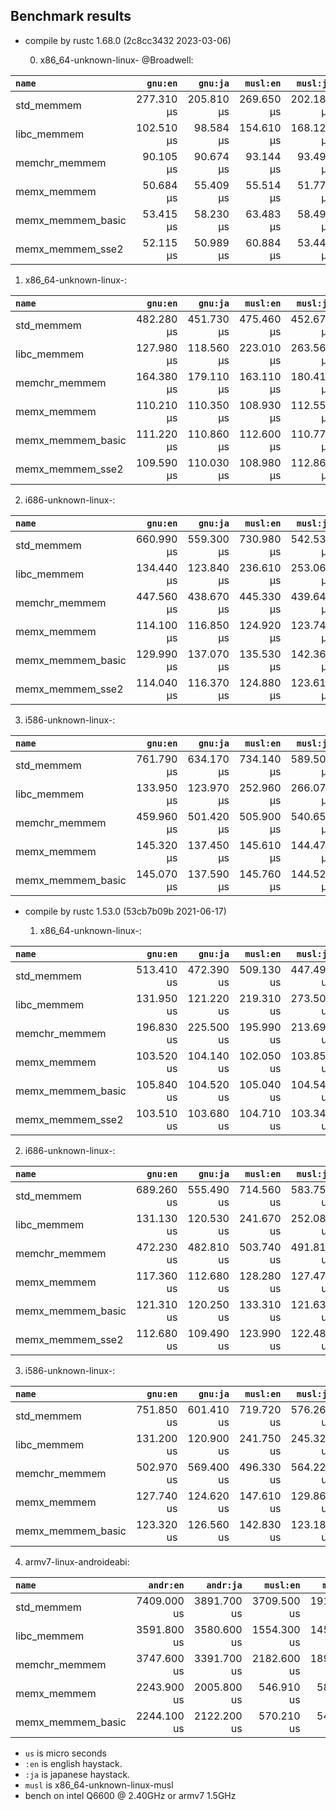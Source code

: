 ## Benchmark results

- compile by rustc 1.68.0 (2c8cc3432 2023-03-06)

  0. x86_64-unknown-linux- @Broadwell:

|         `name`          |  `gnu:en`   |  `gnu:ja`   |  `musl:en`  |  `musl:ja`  |
|:------------------------|------------:|------------:|------------:|------------:|
| std_memmem              |  277.310 µs |  205.810 µs |  269.650 µs |  202.180 µs |
| libc_memmem             |  102.510 µs |   98.584 µs |  154.610 µs |  168.120 µs |
| memchr_memmem           |   90.105 µs |   90.674 µs |   93.144 µs |   93.493 µs |
| memx_memmem             |   50.684 µs |   55.409 µs |   55.514 µs |   51.777 µs |
| memx_memmem_basic       |   53.415 µs |   58.230 µs |   63.483 µs |   58.490 µs |
| memx_memmem_sse2        |   52.115 µs |   50.989 µs |   60.884 µs |   53.446 µs |

  1. x86_64-unknown-linux-:

|         `name`          |  `gnu:en`   |  `gnu:ja`   |  `musl:en`  |  `musl:ja`  |
|:------------------------|------------:|------------:|------------:|------------:|
| std_memmem              |  482.280 µs |  451.730 µs |  475.460 µs |  452.670 µs |
| libc_memmem             |  127.980 µs |  118.560 µs |  223.010 µs |  263.560 µs |
| memchr_memmem           |  164.380 µs |  179.110 µs |  163.110 µs |  180.410 µs |
| memx_memmem             |  110.210 µs |  110.350 µs |  108.930 µs |  112.550 µs |
| memx_memmem_basic       |  111.220 µs |  110.860 µs |  112.600 µs |  110.770 µs |
| memx_memmem_sse2        |  109.590 µs |  110.030 µs |  108.980 µs |  112.860 µs |

  2. i686-unknown-linux-:

|         `name`          |  `gnu:en`   |  `gnu:ja`   |  `musl:en`  |  `musl:ja`  |
|:------------------------|------------:|------------:|------------:|------------:|
| std_memmem              |  660.990 µs |  559.300 µs |  730.980 µs |  542.530 µs |
| libc_memmem             |  134.440 µs |  123.840 µs |  236.610 µs |  253.060 µs |
| memchr_memmem           |  447.560 µs |  438.670 µs |  445.330 µs |  439.640 µs |
| memx_memmem             |  114.100 µs |  116.850 µs |  124.920 µs |  123.740 µs |
| memx_memmem_basic       |  129.990 µs |  137.070 µs |  135.530 µs |  142.360 µs |
| memx_memmem_sse2        |  114.040 µs |  116.370 µs |  124.880 µs |  123.610 µs |

  3. i586-unknown-linux-:

|         `name`          |  `gnu:en`   |  `gnu:ja`   |  `musl:en`  |  `musl:ja`  |
|:------------------------|------------:|------------:|------------:|------------:|
| std_memmem              |  761.790 µs |  634.170 µs |  734.140 µs |  589.500 µs |
| libc_memmem             |  133.950 µs |  123.970 µs |  252.960 µs |  266.070 µs |
| memchr_memmem           |  459.960 µs |  501.420 µs |  505.900 µs |  540.650 µs |
| memx_memmem             |  145.320 µs |  137.450 µs |  145.610 µs |  144.470 µs |
| memx_memmem_basic       |  145.070 µs |  137.590 µs |  145.760 µs |  144.520 µs |


- compile by rustc 1.53.0 (53cb7b09b 2021-06-17)

  1. x86_64-unknown-linux-:

|         `name`          |  `gnu:en`   |  `gnu:ja`   |  `musl:en`  |  `musl:ja`  |
|:------------------------|------------:|------------:|------------:|------------:|
| std_memmem              |  513.410 us |  472.390 us |  509.130 us |  447.490 us |
| libc_memmem             |  131.950 us |  121.220 us |  219.310 us |  273.500 us |
| memchr_memmem           |  196.830 us |  225.500 us |  195.990 us |  213.690 us |
| memx_memmem             |  103.520 us |  104.140 us |  102.050 us |  103.850 us |
| memx_memmem_basic       |  105.840 us |  104.520 us |  105.040 us |  104.540 us |
| memx_memmem_sse2        |  103.510 us |  103.680 us |  104.710 us |  103.340 us |

  2. i686-unknown-linux-:

|         `name`          |  `gnu:en`   |  `gnu:ja`   |  `musl:en`  |  `musl:ja`  |
|:------------------------|------------:|------------:|------------:|------------:|
| std_memmem              |  689.260 us |  555.490 us |  714.560 us |  583.750 us |
| libc_memmem             |  131.130 us |  120.530 us |  241.670 us |  252.080 us |
| memchr_memmem           |  472.230 us |  482.810 us |  503.740 us |  491.810 us |
| memx_memmem             |  117.360 us |  112.680 us |  128.280 us |  127.470 us |
| memx_memmem_basic       |  121.310 us |  120.250 us |  133.310 us |  121.630 us |
| memx_memmem_sse2        |  112.680 us |  109.490 us |  123.990 us |  122.480 us |

  3. i586-unknown-linux-:

|         `name`          |  `gnu:en`   |  `gnu:ja`   |  `musl:en`  |  `musl:ja`  |
|:------------------------|------------:|------------:|------------:|------------:|
| std_memmem              |  751.850 us |  601.410 us |  719.720 us |  576.260 us |
| libc_memmem             |  131.200 us |  120.900 us |  241.750 us |  245.320 us |
| memchr_memmem           |  502.970 us |  569.400 us |  496.330 us |  564.220 us |
| memx_memmem             |  127.740 us |  124.620 us |  147.610 us |  129.860 us |
| memx_memmem_basic       |  123.320 us |  126.560 us |  142.830 us |  123.180 us |

  4. armv7-linux-androideabi:

|         `name`          |  `andr:en`  |  `andr:ja`  |  `musl:en`  |  `musl:ja`  |
|:------------------------|------------:|------------:|------------:|------------:|
| std_memmem              | 7409.000 us | 3891.700 us | 3709.500 us | 1918.400 us |
| libc_memmem             | 3591.800 us | 3580.600 us | 1554.300 us | 1453.900 us |
| memchr_memmem           | 3747.600 us | 3391.700 us | 2182.600 us | 1897.900 us |
| memx_memmem             | 2243.900 us | 2005.800 us |  546.910 us |  582.020 us |
| memx_memmem_basic       | 2244.100 us | 2122.200 us |  570.210 us |  549.610 us |


- `us` is micro seconds
- `:en` is english haystack.
- `:ja` is japanese haystack.
- `musl` is x86_64-unknown-linux-musl
- bench on intel Q6600 @ 2.40GHz or armv7 1.5GHz
